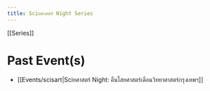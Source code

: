 ```yaml
---
title: Sciยศาสตร์ Night Series
---
```

[[Series]]
# Past Event(s)
- [[Events/scisart|Sciยศาสตร์ Night: คืนไสยศาสตร์เดือนวิทยาศาสตร์กรุงเทพฯ]]